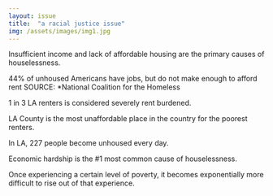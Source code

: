 ```yaml
---
layout: issue
title:  "a racial justice issue"
img: /assets/images/img1.jpg
---
```

Insufficient income and lack of affordable housing are the primary causes of houselessness.

44% of unhoused Americans have jobs, but do not make enough to afford rent
SOURCE: *National Coalition for the Homeless

1 in 3 LA renters is considered severely rent burdened.

LA County is the most unaffordable place in the country for the poorest renters.

In LA, 227 people become unhoused every day.

Economic hardship is the #1 most common cause of houselessness.

Once experiencing a certain level of poverty, it becomes exponentially more difficult to rise out of that experience.
